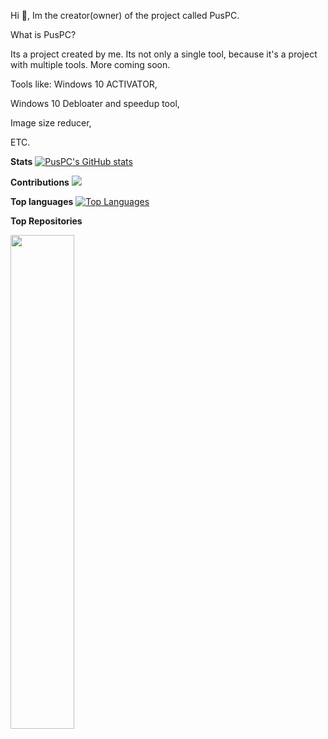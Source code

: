 <p>Hi 👋, Im the creator(owner) of the project called PusPC.</p>

<p>What is PusPC?</p>

<p>Its a project created by me. Its not only a single tool, because it's a project with multiple tools. More coming soon.</p>

<p>Tools like: Windows 10 ACTIVATOR,</p>
<p>Windows 10 Debloater and speedup tool,</p>
<p>Image size reducer,</p>
<p>ETC.</p>
<p></p>
<b>Stats</b>
<a href="http://www.github.com/PusPC"><img src="https://github-readme-stats.vercel.app/api?username=PusPC&show_icons=true&hide=&count_private=true&title_color=0891b2&text_color=ffffff&icon_color=0891b2&bg_color=1c1917&hide_border=true&show_icons=true" alt="PusPC's GitHub stats" /></a>
<p></p>

<b>Contributions</b>
<a href="http://www.github.com/PusPC"><img src="https://github-readme-streak-stats.herokuapp.com/?user=PusPC&stroke=ffffff&background=1c1917&ring=0891b2&fire=0891b2&currStreakNum=ffffff&currStreakLabel=0891b2&sideNums=ffffff&sideLabels=ffffff&dates=ffffff&hide_border=true" /></a>
<p></p>

<b>Top languages</b>
<a href="https://github.com/PusPC" align="left"><img src="https://github-readme-stats.vercel.app/api/top-langs/?username=PusPC&langs_count=10&title_color=0891b2&text_color=ffffff&icon_color=0891b2&bg_color=1c1917&hide_border=true&locale=en&custom_title=Top%20%Languages" alt="Top Languages" /></a>
<p></p>

<b>Top Repositories</b>

<div width="100%" align="center"><a href="https://github.com/PusPC/Pus" align="left"><img align="left" width="45%" src="https://github-readme-stats.vercel.app/api/pin/?username=PusPC&repo=Pus&title_color=0891b2&text_color=ffffff&icon_color=0891b2&bg_color=1c1917&hide_border=true&locale=en" /></a></div><br /><br /><br /><br /><br /><br /><br />
<!--
**PusPC/PusPC** is a ✨ _special_ ✨ repository because its `README.md` (this file) appears on your GitHub profile.

Here are some ideas to get you started:

- 🔭 I’m currently working on ...
- 🌱 I’m currently learning ...
- 👯 I’m looking to collaborate on ...
- 🤔 I’m looking for help with ...
- 💬 Ask me about ...
- 📫 How to reach me: ...
- 😄 Pronouns: ...
- ⚡ Fun fact: ...
-->
